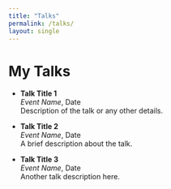 ```yaml
---
title: "Talks"
permalink: /talks/
layout: single
---
```


# My Talks

- **Talk Title 1**  
  *Event Name*, Date  
  Description of the talk or any other details.

- **Talk Title 2**  
  *Event Name*, Date  
  A brief description about the talk.

- **Talk Title 3**  
  *Event Name*, Date  
  Another talk description here.